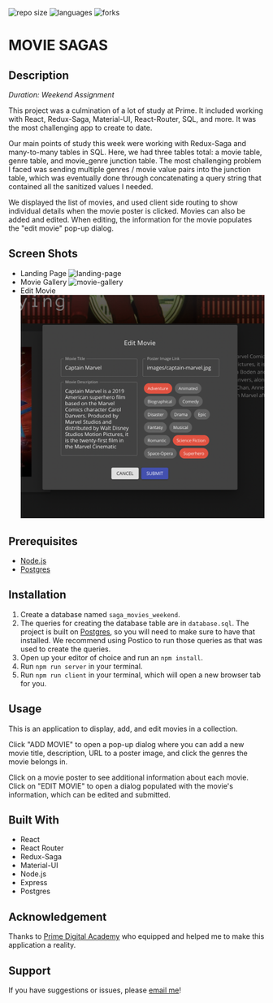 ![repo size](https://img.shields.io/github/languages/code-size/percburk/movie-sagas?style=flat-square)
![languages](https://img.shields.io/github/languages/top/percburk/movie-sagas?style=flat-square)
![forks](https://img.shields.io/github/forks/percburk/movie-sagas?style=social)

# MOVIE SAGAS


## Description

_Duration: Weekend Assignment_

This project was a culmination of a lot of study at Prime. It included working with React, Redux-Saga, Material-UI, React-Router, SQL, and more. It was the most challenging app to create to date.

Our main points of study this week were working with Redux-Saga and many-to-many tables in SQL. Here, we had three tables total: a movie table, genre table, and movie_genre junction table. The most challenging problem I faced was sending multiple genres / movie value pairs into the junction table, which was eventually done through concatenating a query string that contained all the sanitized values I needed.

We displayed the list of movies, and used client side routing to show individual details when the movie poster is clicked. Movies can also be added and edited. When editing, the information for the movie populates the "edit movie" pop-up dialog.


## Screen Shots

- Landing Page ![landing-page](documentation/images/landing-page.png)
- Movie Gallery ![movie-gallery](documentation/images/gallery.png)
- Edit Movie ![edit-movie](documentation/images/edit-movie.png)


## Prerequisites

- [Node.js](https://nodejs.org/en/)
- [Postgres](https://www.postgresql.org/download/)


## Installation

1. Create a database named `saga_movies_weekend`.
2. The queries for creating the database table are in `database.sql`. The project is built on [Postgres](https://www.postgresql.org/download/), so you will need to make sure to have that installed. We recommend using Postico to run those queries as that was used to create the queries.
3. Open up your editor of choice and run an `npm install`.
4. Run `npm run server` in your terminal.
5. Run `npm run client` in your terminal, which will open a new browser tab for you.


## Usage

This is an application to display, add, and edit movies in a collection. 

Click "ADD MOVIE" to open a pop-up dialog where you can add a new movie title, description, URL to a poster image, and click the genres the movie belongs in.

Click on a movie poster to see additional information about each movie. Click on "EDIT MOVIE" to open a dialog populated with the movie's information, which can be edited and submitted.


## Built With

- React
- React Router
- Redux-Saga
- Material-UI
- Node.js
- Express
- Postgres


## Acknowledgement

Thanks to [Prime Digital Academy](www.primeacademy.io) who equipped and helped me to make this application a reality.


## Support

If you have suggestions or issues, please [email me](percburk@gmail.com)!



